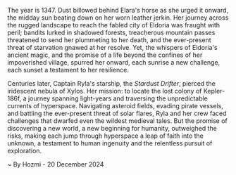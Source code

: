 
The year is 1347.  Dust billowed behind Elara's horse as she urged it onward, the midday sun beating down on her worn leather jerkin.  Her journey across the rugged landscape to reach the fabled city of Eldoria was fraught with peril; bandits lurked in shadowed forests, treacherous mountain passes threatened to send her plummeting to her death, and the ever-present threat of starvation gnawed at her resolve.  Yet, the whispers of Eldoria's ancient magic, and the promise of a life beyond the confines of her impoverished village, spurred her onward, each sunrise a new challenge, each sunset a testament to her resilience.

Centuries later, Captain Ryla's starship, the *Stardust Drifter*, pierced the iridescent nebula of Xylos.  Her mission: to locate the lost colony of Kepler-186f, a journey spanning light-years and traversing the unpredictable currents of hyperspace.  Navigating asteroid fields, evading pirate vessels, and battling the ever-present threat of solar flares, Ryla and her crew faced challenges that dwarfed even the wildest medieval tales. But the promise of discovering a new world, a new beginning for humanity, outweighed the risks, making each jump through hyperspace a leap of faith into the unknown, a testament to human ingenuity and the relentless pursuit of exploration.

~ By Hozmi - 20 December 2024

